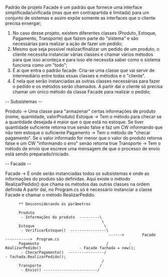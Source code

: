 ﻿Padrão de projeto Facade é um padrão que fornece uma interface simplificada/unificada (mas que em contrapartida é limitada) para um conjunto de sistemas e assim expõe somente
as interfaces que o cliente precisa enxergar;

1) No caso desse projeto, existem diferentes classes (Produto, Estoque, Pagamento, Transporte) que fazem parte do "sistema" e são necessárias para realizar a ação de fazer um pedido;
2) Mesmo que seja possível realizar/finalizar um pedido de um produto, o cliente necessita instanciar várias classes e chamar vários métodos para que isso aconteça e para isso ele necessita saber
como o sistema funciona como um "todo";
3) É ai que entra o padrão facade. Cria-se uma classe que vai servir de intermediário entre todas essas classes e métodos e o "cliente".
4) É nela que serão instanciadas as outras classes necessárias para fazer o pedido e os métodos serão chamados. A partir daí o cliente só precisa chamar um único método da classe Facade
para realizar o pedido;

-- Subsistemas --

Produto -> Uma classe para "armazenar" certas informações de produto (nome, quantidade, valorProduto)
Estoque -> Tem o método para checar se a quantidade desejada é maior que o que está no estoque. Se tiver quantidade suficiente retorna true senão false e faz um CW informando que não tem estoque o suficiente
Pagamento -> Tem o método de "checar pagamento". Se o valor informado for menor que o valor do produto retorna false e um CW "informando o erro" senão retorna true
Transporte -> Tem o método de envio que escreve uma mensagem de que o processo de envio está sendo preparado/iniciado.

-- Facade --

Facade -> É onde serão instanciadas todos os subsistemas e onde as informações do produto são definidas. Aqui existe o método RealizarPedido() que chama os métodos das outras classes na ordem definida
		  A partir daí, no Program.cs só é necessário instanciar a classe Facade e chamar o método RealizarPedido.


		  ** Desconsiderando os parâmetros

		  Produto
		   - Informações do produto  ---------\
											   \
		  Estoque								\
		   - VerificarEstoque()  ----------------\
												  ------>        Facade		   ----------->  Program.cs
		  Pagamento								 /         - RealizarPedido()				  - Facade fachada = new();
		   - ChecarPagamento()  ----------------/											  - fachada.RealizarPedido();
											   /
		  Transporte						  /
		   - Envio() ------------------------/